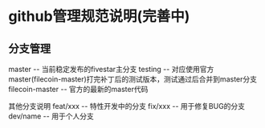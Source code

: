 # github管理规范说明(完善中)

## 分支管理
master  -- 当前稳定发布的fivestar主分支
testing    -- 对应使用官方master(filecoin-master)打完补丁后的测试版本，测试通过后合并到master分支
filecoin-master -- 官方的最新的master代码

其他分支说明
feat/xxx -- 特性开发中的分支
fix/xxx  -- 用于修复BUG的分支
dev/name  -- 用于个人分支


